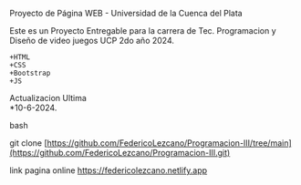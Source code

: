 Proyecto de Página WEB - Universidad de la Cuenca del Plata

Este es un Proyecto Entregable para la carrera de Tec. Programacion y Diseño de video juegos UCP 2do año 2024. 

    +HTML
    +CSS
    +Bootstrap
    +JS

Actualizacion
Ultima  
*10-6-2024. 
  
bash

git clone [https://github.com/FedericoLezcano/Programacion-III/tree/main](https://github.com/FedericoLezcano/Programacion-III.git)









link pagina online https://federicolezcano.netlify.app

    

